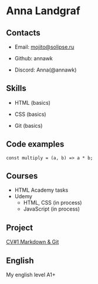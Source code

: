 # Anna Landgraf

## Contacts
* Email:     mojito@solipse.ru 

* Github: annawk  

* Discord: Anna(@annawk)

## Skills
* HTML (basics)

* CSS  (basics)

* Git (basics)

## Code examples

`const multiply = (a, b) => a * b;`

## Courses
* HTML Academy tasks
* Udemy
  + HTML, CSS (in process)
  + JavaScript (in process)

## Project
[CV#1 Markdown & Git](https://annawk.github.io/rsschool-cv/cv)

## English
My english level A1+
